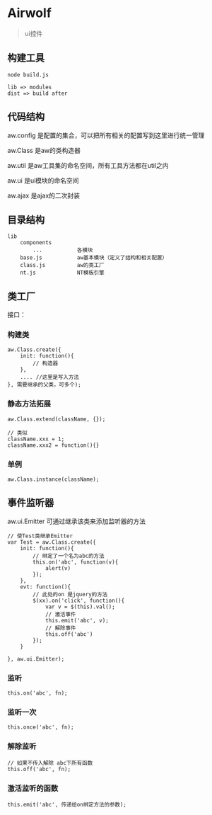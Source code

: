 Airwolf
=======

> ui控件

## 构建工具
```
node build.js
```

```
lib => modules
dist => build after
```

## 代码结构

aw.config 是配置的集合，可以把所有相关的配置写到这里进行统一管理

aw.Class 是aw的类构造器

aw.util 是aw工具集的命名空间，所有工具方法都在util之内

aw.ui 是ui模块的命名空间

aw.ajax 是ajax的二次封装


##  目录结构

```
lib
	components
		...           各模块
	base.js           aw基本模块（定义了结构和相关配置）
	class.js          aw的类工厂
	nt.js             NT模板引擎
```

## 类工厂

接口：

### 构建类
```
aw.Class.create({
	init: function(){
		// 构造器
	},
	.... //这里是写入方法
}, 需要继承的父类，可多个);
```

### 静态方法拓展

```
aw.Class.extend(className, {});

// 类似
className.xxx = 1;
className.xxx2 = function(){}
```

### 单例

```
aw.Class.instance(className);
```

## 事件监听器

aw.ui.Emitter 可通过继承该类来添加监听器的方法

```
// 使Test类继承Emitter
var Test = aw.Class.create({
	init: function(){
		// 绑定了一个名为abc的方法
		this.on('abc', function(v){
			alert(v)
		});
	},
	evt: function(){
		// 此处的on 是jquery的方法
		$(xx).on('click', function(){
			var v = $(this).val();
			// 激活事件
			this.emit('abc', v);
			// 解除事件
			this.off('abc')
		});
	}

}, aw.ui.Emitter);
```

### 监听

```
this.on('abc', fn);
```

### 监听一次

```
this.once('abc', fn);
```

### 解除监听

```
// 如果不传入解除 abc下所有函数
this.off('abc', fn);
```

### 激活监听的函数

```
this.emit('abc', 传递给on绑定方法的参数);
```